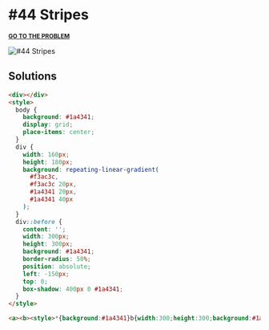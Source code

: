 # #44 Stripes

<p>
  <sup>
    <a href="https://cssbattle.dev/play/44"><strong>GO TO THE PROBLEM</strong></a>
  </sup>
</p>

![#44 Stripes](https://cssbattle.dev/targets/44.png)

## Solutions

```html
<div></div>
<style>
  body {
    background: #1a4341;
    display: grid;
    place-items: center;
  }
  div {
    width: 160px;
    height: 180px;
    background: repeating-linear-gradient(
      #f3ac3c,
      #f3ac3c 20px,
      #1a4341 20px,
      #1a4341 40px
    );
  }
  div::before {
    content: '';
    width: 300px;
    height: 300px;
    background: #1a4341;
    border-radius: 50%;
    position: absolute;
    left: -150px;
    top: 0;
    box-shadow: 400px 0 #1a4341;
  }
</style>
```

```html
<a><b><style>*{background:#1a4341}b{width:300;height:300;background:#1a4341;border-radius:50%;position:fixed;left:-150;top:0;box-shadow:400px 0#1a4341}a{position:fixed;top:60;left:120;width:160;height:180;background:repeating-linear-gradient(#f3ac3c,#f3ac3c 20px,#1a4341 20px,#1a4341 40px
```
